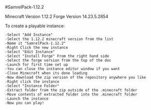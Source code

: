 #SamrelPack-1.12.2

Minecraft Version 1.12.2
Forge Version 14.23.5.2854

To create a playable instance:

	-Select "Add Instance"
	-Select the 1.12.2 minecraft version from the list
	-Name it "SamrelPack-1.12.2"
	-Right Click the new instance
	-Select "Edit Instance"
	-Select "Install Forge" From the right hand side
	-Select the forge version from the top of the doc
	-Launch for first time set up
	-You can close the instance editor window if you want
	-Close Minecraft when its done loading
	-Now download the zip version of the repository anywhere you like
	-Right click the instance
	-Select "Instance Folder"
	-Extract folder from the zip outside of the .minecraft folder
	-Move contents of extracted folder into the .minecraft folder
	-Launch the instance
	-Now you can play!
